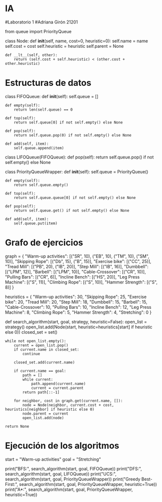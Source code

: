 # IA
#Laboratorio 1
#Adriana Girón 21201


from queue import PriorityQueue

class Node:
    def __init__(self, name, cost=0, heuristic=0):
        self.name = name
        self.cost = cost
        self.heuristic = heuristic
        self.parent = None

    def __lt__(self, other):
        return (self.cost + self.heuristic) < (other.cost + other.heuristic)

# Estructuras de datos
class FIFOQueue:
    def __init__(self):
        self.queue = []
    
    def empty(self):
        return len(self.queue) == 0
    
    def top(self):
        return self.queue[0] if not self.empty() else None
    
    def pop(self):
        return self.queue.pop(0) if not self.empty() else None
    
    def add(self, item):
        self.queue.append(item)

class LIFOQueue(FIFOQueue):
    def pop(self):
        return self.queue.pop() if not self.empty() else None

class PriorityQueueWrapper:
    def __init__(self):
        self.queue = PriorityQueue()
    
    def empty(self):
        return self.queue.empty()
    
    def top(self):
        return self.queue.queue[0] if not self.empty() else None
    
    def pop(self):
        return self.queue.get() if not self.empty() else None
    
    def add(self, item):
        self.queue.put(item)

# Grafo de ejercicios
graph = {
    "Warm-up activities": [("SR", 10), ("EB", 10), ("TM", 10), ("SM", 10)],
    "Skipping Rope": [("Db", 15), ("B", 15)],
    "Exercise bike": [("CC", 25)],
    "Tread Mill": [("PB", 20), ("IB", 20)],
    "Step Mill": [("IB", 16)],
    "Dumbbell": [("LPM", 12)],
    "Barbell": [("LPM", 10)],
    "Cable-Crossover": [("CR", 10)],
    "Pulling Bars": [("CR", 6)],
    "Incline Bench": [("HS", 20)],
    "Leg Press Machine": [("S", 11)],
    "Climbing Rope": [("S", 10)],
    "Hammer Strength": [("S", 8)]
}

heuristics = {
    "Warm-up activities": 30,
    "Skipping Rope": 25,
    "Exercise bike": 20,
    "Tread Mill": 20,
    "Step Mill": 18,
    "Dumbbell": 15,
    "Barbell": 15,
    "Cable-Crossover": 10,
    "Pulling Bars": 10,
    "Incline Bench": 12,
    "Leg Press Machine": 8,
    "Climbing Rope": 5,
    "Hammer Strength": 4,
    "Stretching": 0
}

def search_algorithm(start, goal, strategy, heuristic=False):
    open_list = strategy()
    open_list.add(Node(start, heuristic=heuristics[start] if heuristic else 0))
    closed_set = set()

    while not open_list.empty():
        current = open_list.pop()
        if current.name in closed_set:
            continue

        closed_set.add(current.name)
        
        if current.name == goal:
            path = []
            while current:
                path.append(current.name)
                current = current.parent
            return path[::-1]

        for neighbor, cost in graph.get(current.name, []):
            node = Node(neighbor, current.cost + cost, heuristics[neighbor] if heuristic else 0)
            node.parent = current
            open_list.add(node)

    return None

# Ejecución de los algoritmos
start = "Warm-up activities"
goal = "Stretching"

print("BFS:", search_algorithm(start, goal, FIFOQueue))
print("DFS:", search_algorithm(start, goal, LIFOQueue))
print("UCS:", search_algorithm(start, goal, PriorityQueueWrapper))
print("Greedy Best-First:", search_algorithm(start, goal, PriorityQueueWrapper, heuristic=True))
print("A*:", search_algorithm(start, goal, PriorityQueueWrapper, heuristic=True))
